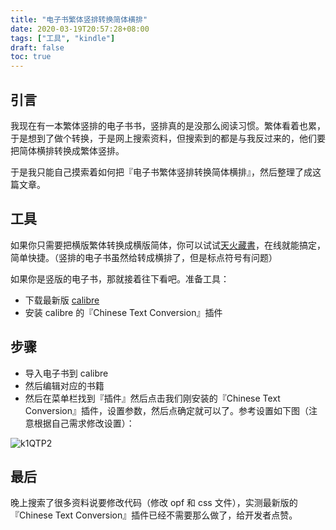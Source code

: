 ```yaml
---
title: "电子书繁体竖排转换简体横排"
date: 2020-03-19T20:57:28+08:00
tags: ["工具", "kindle"] 
draft: false
toc: true
---
```


## 引言

我现在有一本繁体竖排的电子书书，竖排真的是没那么阅读习惯。繁体看着也累，于是想到了做个转换，于是网上搜索资料，但搜索到的都是与我反过来的，他们要把简体横排转换成繁体竖排。

于是我只能自己摸索着如何把『电子书繁体竖排转换简体横排』，然后整理了成这篇文章。

<!--more-->

## 工具

如果你只需要把横版繁体转换成横版简体，你可以试试[天火藏書](http://ebook.cdict.info)，在线就能搞定，简单快捷。（竖排的电子书虽然给转成横排了，但是标点符号有问题）

如果你是竖版的电子书，那就接着往下看吧。准备工具：

- 下载最新版 [calibre](https://calibre-ebook.com/download)
- 安装 calibre 的『Chinese Text Conversion』插件

## 步骤

- 导入电子书到 calibre
- 然后编辑对应的书籍
- 然后在菜单栏找到『插件』然后点击我们刚安装的『Chinese Text Conversion』插件，设置参数，然后点确定就可以了。参考设置如下图（注意根据自己需求修改设置）：

![k1QTP2](https://blog-1251237404.cos.ap-guangzhou.myqcloud.com/k1QTP2.jpg)

## 最后

晚上搜索了很多资料说要修改代码（修改 opf 和 css 文件），实测最新版的『Chinese Text Conversion』插件已经不需要那么做了，给开发者点赞。